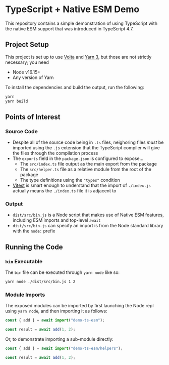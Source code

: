 # TypeScript + Native ESM Demo

This repository contains a simple demonstration of using TypeScript with the native ESM support that was introduced in TypeScript 4.7.

## Project Setup

This project is set up to use [Volta](https://volta.sh) and [Yarn 3](https://yarnpkg.com), but those are not strictly necessary; you need

- Node v16.15+
- Any version of Yarn

To install the dependencies and build the output, run the following:

```sh
yarn
yarn build
```

## Points of Interest

### Source Code

- Despite all of the source code being in `.ts` files, neighoring files _must_ be imported using the `.js` extension that the TypeScript compiler will give the files through the compilation process
- The `exports` field in the `package.json` is configured to expose...
  - The `src/index.ts` file output as the main export from the package
  - The `src/helper.ts` file as a relative module from the root of the package
  - The type definitions using the `"types"` condition
- [Vitest](https://vitest.dev) is smart enough to understand that the import of `./index.js` actually means the `./index.ts` file it is adjacent to

### Output

- `dist/src/bin.js` is a Node script that makes use of Native ESM features, including ESM imports and top-level `await`
- `dist/src/bin.js` can specify an import is from the Node standard library with the `node:` prefix

## Running the Code

### `bin` Executable

The `bin` file can be executed through `yarn node` like so:

```sh
yarn node ./dist/src/bin.js 1 2
```

### Module Imports

The exposed modules can be imported by first launching the Node repl using `yarn node`, and then importing it as follows:

```js
const { add } = await import("demo-ts-esm");

const result = await add(1, 2);
```

Or, to demonstrate importing a sub-module directly:

```js
const { add } = await import("demo-ts-esm/helpers");

const result = await add(1, 2);
```
